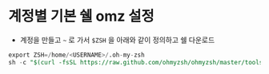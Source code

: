 # 계정별 기본 쉘 omz 설정

- 계정을 만들고 `~` 로 가서 `$ZSH` 을 아래와 같이 정의하고 쉘 다운로드

```sql
export ZSH=/home/<USERNAME>/.oh-my-zsh
sh -c "$(curl -fsSL https://raw.github.com/ohmyzsh/ohmyzsh/master/tools/install.sh)"
```
